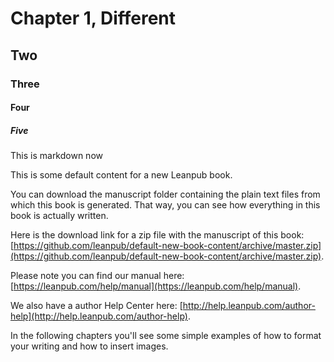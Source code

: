 # Chapter 1, Different

## Two

### Three

#### Four

##### Five

This is markdown now

This is some default content for a new Leanpub book.

You can download the manuscript folder containing the plain text files from which this book is generated. That way, you can see how everything in this book is actually written.

Here is the download link for a zip file with the manuscript of this book: [https://github.com/leanpub/default-new-book-content/archive/master.zip](https://github.com/leanpub/default-new-book-content/archive/master.zip).

Please note you can find our manual here: [https://leanpub.com/help/manual](https://leanpub.com/help/manual).

We also have a author Help Center here: [http://help.leanpub.com/author-help](http://help.leanpub.com/author-help).

In the following chapters you'll see some simple examples of how to format your writing and how to insert images.
